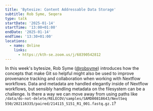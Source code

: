 ```yaml
---
title: 'Bytesize: Content Addressable Data Storage'
subtitle: Rob Syme, Seqera
type: talk
startDate: '2025-01-14'
startTime: '13:00+01:00'
endDate: '2025-01-14'
endTime: '13:30+01:00'
locations:
  - name: Online
    links:
      - https://kth-se.zoom.us/j/68390542812
---
```


In this week's bytesize, Rob Syme ([@robsyme](https://github.com/robsyme)) introduces how the concepts that make Git so helpful might also be used to improve provenance tracking and collaboration when working with Nextflow workflows. Data and metadata are handled elegantly inside of Nextflow workflows, but sensibly handling metadata on the filesystem can be a challenge. Is there a way we can move away from using paths like `/data/do-not-delete/RELECOV/samples/SAMD00818643/NextSeq 550/202116335/paired/214115_S151_R1_001.fastq.gz.1`?
